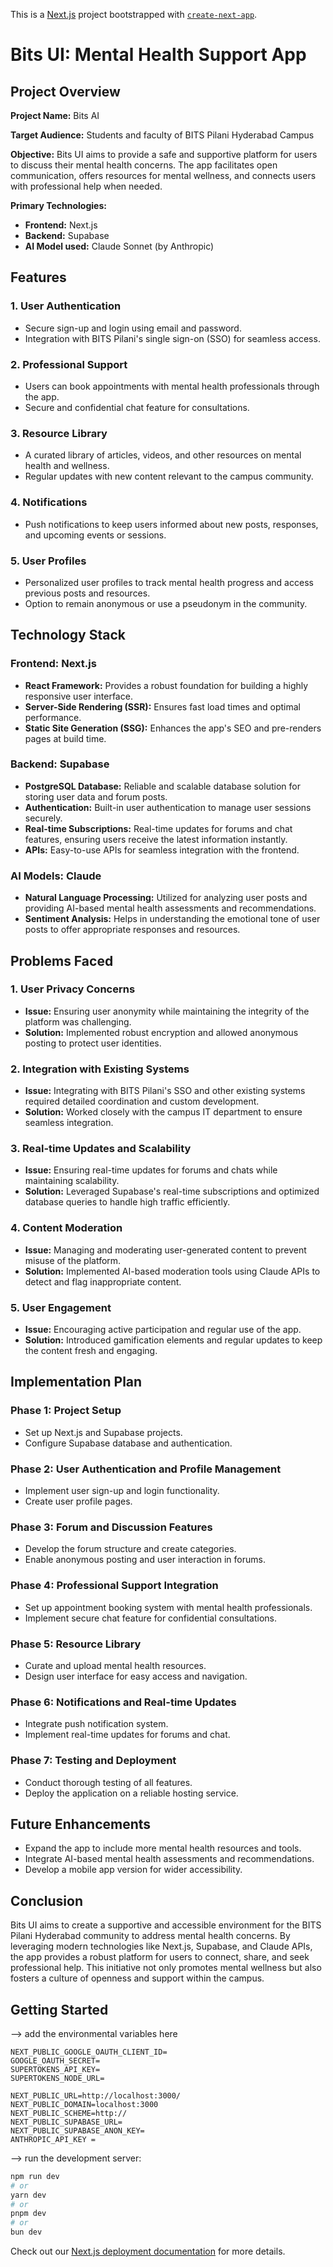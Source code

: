This is a [Next.js](https://nextjs.org/) project bootstrapped with [`create-next-app`](https://github.com/vercel/next.js/tree/canary/packages/create-next-app).
# Bits UI: Mental Health Support App

## Project Overview

**Project Name:** Bits AI

**Target Audience:** Students and faculty of BITS Pilani Hyderabad Campus

**Objective:** Bits UI aims to provide a safe and supportive platform for users to discuss their mental health concerns. The app facilitates open communication, offers resources for mental wellness, and connects users with professional help when needed.

**Primary Technologies:**
- **Frontend:** Next.js
- **Backend:** Supabase
- **AI Model used:** Claude Sonnet (by Anthropic)

## Features

### 1. User Authentication
- Secure sign-up and login using email and password.
- Integration with BITS Pilani's single sign-on (SSO) for seamless access.

### 2. Professional Support
- Users can book appointments with mental health professionals through the app.
- Secure and confidential chat feature for consultations.

### 3. Resource Library
- A curated library of articles, videos, and other resources on mental health and wellness.
- Regular updates with new content relevant to the campus community.

### 4. Notifications
- Push notifications to keep users informed about new posts, responses, and upcoming events or sessions.

### 5. User Profiles
- Personalized user profiles to track mental health progress and access previous posts and resources.
- Option to remain anonymous or use a pseudonym in the community.

## Technology Stack

### Frontend: Next.js
- **React Framework:** Provides a robust foundation for building a highly responsive user interface.
- **Server-Side Rendering (SSR):** Ensures fast load times and optimal performance.
- **Static Site Generation (SSG):** Enhances the app's SEO and pre-renders pages at build time.

### Backend: Supabase
- **PostgreSQL Database:** Reliable and scalable database solution for storing user data and forum posts.
- **Authentication:** Built-in user authentication to manage user sessions securely.
- **Real-time Subscriptions:** Real-time updates for forums and chat features, ensuring users receive the latest information instantly.
- **APIs:** Easy-to-use APIs for seamless integration with the frontend.

### AI Models: Claude
- **Natural Language Processing:** Utilized for analyzing user posts and providing AI-based mental health assessments and recommendations.
- **Sentiment Analysis:** Helps in understanding the emotional tone of user posts to offer appropriate responses and resources.

## Problems Faced

### 1. User Privacy Concerns
- **Issue:** Ensuring user anonymity while maintaining the integrity of the platform was challenging.
- **Solution:** Implemented robust encryption and allowed anonymous posting to protect user identities.

### 2. Integration with Existing Systems
- **Issue:** Integrating with BITS Pilani's SSO and other existing systems required detailed coordination and custom development.
- **Solution:** Worked closely with the campus IT department to ensure seamless integration.

### 3. Real-time Updates and Scalability
- **Issue:** Ensuring real-time updates for forums and chats while maintaining scalability.
- **Solution:** Leveraged Supabase's real-time subscriptions and optimized database queries to handle high traffic efficiently.

### 4. Content Moderation
- **Issue:** Managing and moderating user-generated content to prevent misuse of the platform.
- **Solution:** Implemented AI-based moderation tools using Claude APIs to detect and flag inappropriate content.

### 5. User Engagement
- **Issue:** Encouraging active participation and regular use of the app.
- **Solution:** Introduced gamification elements and regular updates to keep the content fresh and engaging.

## Implementation Plan

### Phase 1: Project Setup
- Set up Next.js and Supabase projects.
- Configure Supabase database and authentication.

### Phase 2: User Authentication and Profile Management
- Implement user sign-up and login functionality.
- Create user profile pages.

### Phase 3: Forum and Discussion Features
- Develop the forum structure and create categories.
- Enable anonymous posting and user interaction in forums.

### Phase 4: Professional Support Integration
- Set up appointment booking system with mental health professionals.
- Implement secure chat feature for confidential consultations.

### Phase 5: Resource Library
- Curate and upload mental health resources.
- Design user interface for easy access and navigation.

### Phase 6: Notifications and Real-time Updates
- Integrate push notification system.
- Implement real-time updates for forums and chat.

### Phase 7: Testing and Deployment
- Conduct thorough testing of all features.
- Deploy the application on a reliable hosting service.

## Future Enhancements
- Expand the app to include more mental health resources and tools.
- Integrate AI-based mental health assessments and recommendations.
- Develop a mobile app version for wider accessibility.

## Conclusion

Bits UI aims to create a supportive and accessible environment for the BITS Pilani Hyderabad community to address mental health concerns. By leveraging modern technologies like Next.js, Supabase, and Claude APIs, the app provides a robust platform for users to connect, share, and seek professional help. This initiative not only promotes mental wellness but also fosters a culture of openness and support within the campus.
## Getting Started
--> add the environmental variables here 
```
NEXT_PUBLIC_GOOGLE_OAUTH_CLIENT_ID=
GOOGLE_OAUTH_SECRET=
SUPERTOKENS_API_KEY=
SUPERTOKENS_NODE_URL=

NEXT_PUBLIC_URL=http://localhost:3000/
NEXT_PUBLIC_DOMAIN=localhost:3000
NEXT_PUBLIC_SCHEME=http://
NEXT_PUBLIC_SUPABASE_URL=
NEXT_PUBLIC_SUPABASE_ANON_KEY=
ANTHROPIC_API_KEY =
```
 -->  run the development server:

```bash
npm run dev
# or
yarn dev
# or
pnpm dev
# or
bun dev
```


Check out our [Next.js deployment documentation](https://nextjs.org/docs/deployment) for more details.
